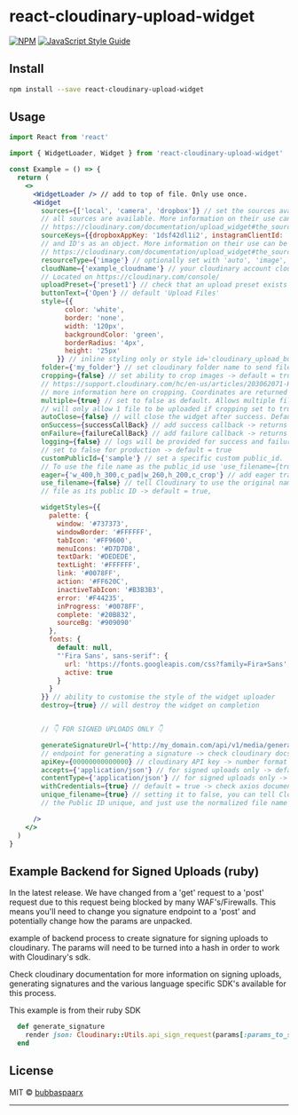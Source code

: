 # react-cloudinary-upload-widget

[![NPM](https://img.shields.io/npm/v/react-cloudinary-upload-widget.svg)](https://www.npmjs.com/package/react-cloudinary-upload-widget) [![JavaScript Style Guide](https://img.shields.io/badge/code_style-standard-brightgreen.svg)](https://standardjs.com)

## Install

```bash
npm install --save react-cloudinary-upload-widget
```

## Usage

```jsx
import React from 'react'

import { WidgetLoader, Widget } from 'react-cloudinary-upload-widget'

const Example = () => {
  return (
    <>
      <WidgetLoader /> // add to top of file. Only use once.
      <Widget
        sources={['local', 'camera', 'dropbox']} // set the sources available for uploading -> by default
        // all sources are available. More information on their use can be found at
        // https://cloudinary.com/documentation/upload_widget#the_sources_parameter
        sourceKeys={{dropboxAppKey: '1dsf42dl1i2', instagramClientId: 'd7aadf962m'}} // add source keys
        // and ID's as an object. More information on their use can be found at
        // https://cloudinary.com/documentation/upload_widget#the_sources_parameter
        resourceType={'image'} // optionally set with 'auto', 'image', 'video' or 'raw' -> default = 'auto'
        cloudName={'example_cloudname'} // your cloudinary account cloud name.
        // Located on https://cloudinary.com/console/
        uploadPreset={'preset1'} // check that an upload preset exists and check mode is signed or unisgned
        buttonText={'Open'} // default 'Upload Files'
        style={{
              color: 'white',
              border: 'none',
              width: '120px',
              backgroundColor: 'green',
              borderRadius: '4px',
              height: '25px'
            }} // inline styling only or style id='cloudinary_upload_button'
        folder={'my_folder'} // set cloudinary folder name to send file
        cropping={false} // set ability to crop images -> default = true
        // https://support.cloudinary.com/hc/en-us/articles/203062071-How-to-crop-images-via-the-Upload-Widget-#:~:text=Click%20on%20the%20%22Edit%22%20link,OK%22%20and%20Save%20the%20changes.
        // more information here on cropping. Coordinates are returned or upload preset needs changing
        multiple={true} // set to false as default. Allows multiple file uploading
        // will only allow 1 file to be uploaded if cropping set to true
        autoClose={false} // will close the widget after success. Default true
        onSuccess={successCallBack} // add success callback -> returns result
        onFailure={failureCallBack} // add failure callback -> returns 'response.error' + 'response.result'
        logging={false} // logs will be provided for success and failure messages,
        // set to false for production -> default = true
        customPublicId={'sample'} // set a specific custom public_id.
        // To use the file name as the public_id use 'use_filename={true}' parameter
        eager={'w_400,h_300,c_pad|w_260,h_200,c_crop'} // add eager transformations -> deafult = null
        use_filename={false} // tell Cloudinary to use the original name of the uploaded
        // file as its public ID -> default = true,

        widgetStyles={{
          palette: {
            window: '#737373',
            windowBorder: '#FFFFFF',
            tabIcon: '#FF9600',
            menuIcons: '#D7D7D8',
            textDark: '#DEDEDE',
            textLight: '#FFFFFF',
            link: '#0078FF',
            action: '#FF620C',
            inactiveTabIcon: '#B3B3B3',
            error: '#F44235',
            inProgress: '#0078FF',
            complete: '#20B832',
            sourceBg: '#909090'
          },
          fonts: {
            default: null,
            "'Fira Sans', sans-serif": {
              url: 'https://fonts.googleapis.com/css?family=Fira+Sans',
              active: true
            }
          }
        }} // ability to customise the style of the widget uploader
        destroy={true} // will destroy the widget on completion


        // 👇 FOR SIGNED UPLOADS ONLY 👇

        generateSignatureUrl={'http://my_domain.com/api/v1/media/generate_signature'} // pass the api
        // endpoint for generating a signature -> check cloudinary docs and SDK's for signing uploads
        apiKey={00000000000000} // cloudinary API key -> number format
        accepts={'application/json'} // for signed uploads only -> default = 'application/json'
        contentType={'application/json'} // for signed uploads only -> default = 'application/json'
        withCredentials={true} // default = true -> check axios documentation for more information
        unique_filename={true} // setting it to false, you can tell Cloudinary not to attempt to make
        // the Public ID unique, and just use the normalized file name -> default = true

      />
    </>
  )
}
```

## Example Backend for Signed Uploads (ruby)

In the latest release. We have changed from a 'get' request to a 'post' request due to this request being blocked by many WAF's/Firewalls. This means you'll need to change you signature endpoint to a 'post' and potentially change how the params are unpacked.

example of backend process to create signature for signing uploads to cloudinary. The params will need to be turned into a hash in order to work with Cloudinary's sdk.

Check cloudinary documentation for more information on signing uploads, generating signatures and the various language specific SDK's available for this process.

This example is from their ruby SDK

```ruby
  def generate_signature
    render json: Cloudinary::Utils.api_sign_request(params[:params_to_sign]to_unsafe_hash, ENV['CLOUDINARY_SECRET'])
  end
```

## License

MIT © [bubbaspaarx](https://github.com/bubbaspaarx)

---


